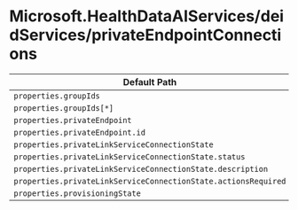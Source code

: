 # Microsoft.HealthDataAIServices/deidServices/privateEndpointConnections

| Default Path | Alias |
|---|---|
| `properties.groupIds` | `Microsoft.HealthDataAIServices/deidServices/privateEndpointConnections/groupIds` |
| `properties.groupIds[*]` | `Microsoft.HealthDataAIServices/deidServices/privateEndpointConnections/groupIds[*]` |
| `properties.privateEndpoint` | `Microsoft.HealthDataAIServices/deidServices/privateEndpointConnections/privateEndpoint` |
| `properties.privateEndpoint.id` | `Microsoft.HealthDataAIServices/deidServices/privateEndpointConnections/privateEndpoint.id` |
| `properties.privateLinkServiceConnectionState` | `Microsoft.HealthDataAIServices/deidServices/privateEndpointConnections/privateLinkServiceConnectionState` |
| `properties.privateLinkServiceConnectionState.status` | `Microsoft.HealthDataAIServices/deidServices/privateEndpointConnections/privateLinkServiceConnectionState.status` |
| `properties.privateLinkServiceConnectionState.description` | `Microsoft.HealthDataAIServices/deidServices/privateEndpointConnections/privateLinkServiceConnectionState.description` |
| `properties.privateLinkServiceConnectionState.actionsRequired` | `Microsoft.HealthDataAIServices/deidServices/privateEndpointConnections/privateLinkServiceConnectionState.actionsRequired` |
| `properties.provisioningState` | `Microsoft.HealthDataAIServices/deidServices/privateEndpointConnections/provisioningState` |

